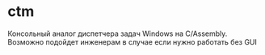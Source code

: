 # ctm
Консольный аналог диспетчера задач Windows на C/Assembly. Возможно подойдет инженерам в случае если нужно работать без GUI
